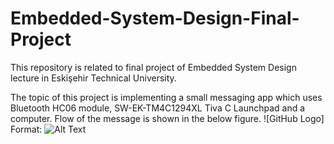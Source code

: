 # Embedded-System-Design-Final-Project

This repository is related to final project of Embedded System Design lecture in Eskişehir Technical University. 

The topic of this project is implementing a small messaging app which uses Bluetooth HC06 module, SW-EK-TM4C1294XL Tiva C Launchpad and a computer. Flow of the message is shown in the below figure. 
![GitHub Logo]
Format: ![Alt Text](url)
